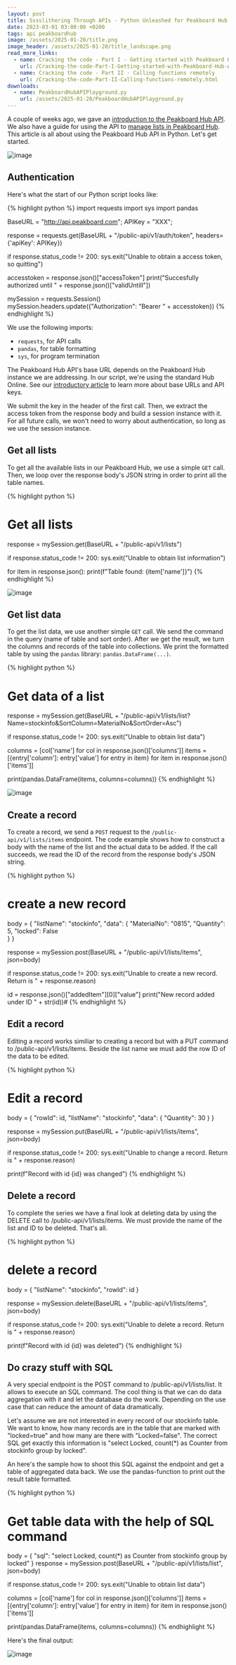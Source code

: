 ```yaml
---
layout: post
title: Sssslithering Through APIs - Python Unleashed for Peakboard Hub
date: 2023-03-01 03:00:00 +0200
tags: api peakboardhub
image: /assets/2025-01-20/title.png
image_header: /assets/2025-01-20/title_landscape.png
read_more_links:
  - name: Cracking the code - Part I - Getting started with Peakboard Hub API
    url: /Cracking-the-code-Part-I-Getting-started-with-Peakboard-Hub-API.html
  - name: Cracking the code - Part II - Calling functions remotely
    url: /Cracking-the-code-Part-II-Calling-functions-remotely.html
downloads:
  - name: PeakboardHubAPIPlayground.py
    url: /assets/2025-01-20/PeakboardHubAPIPlayground.py
---
```

A couple of weeks ago, we gave an [introduction to the Peakboard Hub API](/Cracking-the-code-Part-I-Getting-started-with-Peakboard-Hub-API.html). We also have a guide for using the API to [manage lists in Peakboard Hub](/Cracking-the-code-Part-III-Reading-and-writing-lists-with-Peakboard-Hub-API.html). This article is all about using the Peakboard Hub API in Python. Let's get started.

![image](/assets/2025-01-20/005.png)

## Authentication

Here's what the start of our Python script looks like:

{% highlight python %}
import requests
import sys
import pandas

BaseURL = "http://api.peakboard.com";
APIKey = "XXX";

response = requests.get(BaseURL + "/public-api/v1/auth/token", headers={'apiKey': APIKey})

if response.status_code != 200:
    sys.exit("Unable to obtain a access token, so quitting") 

accesstoken = response.json()["accessToken"]
print("Succesfully authorized until " + response.json()["validUntill"])

mySession = requests.Session()
mySession.headers.update({"Authorization": "Bearer " + accesstoken})
{% endhighlight %}

We use the following imports:
* `requests`, for API calls
* `pandas`, for table formatting
* `sys`, for program termination

The Peakboard Hub API's base URL depends on the Peakboard Hub instance we are addressing. In our script, we're using the standard Hub Online. See our [introductory article](/Cracking-the-code-Part-I-Getting-started-with-Peakboard-Hub-API.html) to learn more about base URLs and API keys.

We submit the key in the header of the first call. Then, we extract the access token from the response body and build a session instance with it. For all future calls, we won't need to worry about authentication, so long as we use the session instance. 

## Get all lists

To get all the available lists in our Peakboard Hub, we use a simple `GET` call. Then, we loop over the response body's JSON string in order to print all the table names.

{% highlight python %}
# Get all lists

response = mySession.get(BaseURL + "/public-api/v1/lists")

if response.status_code != 200:
    sys.exit("Unable to obtain list information")

for item in response.json():
    print(f"Table found: {item['name']}")
{% endhighlight %}

![image](/assets/2025-01-20/010.png)

## Get list data

To get the list data, we use another simple `GET` call. We send the command in the query (name of table and sort order). After we get the result, we turn the columns and records of the table into collections. We print the formatted table by using the `pandas` library: `pandas.DataFrame(...)`.

{% highlight python %}
# Get data of a list

response = mySession.get(BaseURL + "/public-api/v1/lists/list?Name=stockinfo&SortColumn=MaterialNo&SortOrder=Asc")

if response.status_code != 200:
    sys.exit("Unable to obtain list data")


columns = [col['name'] for col in response.json()['columns']]
items = [{entry['column']: entry['value'] for entry in item} for item in response.json()['items']]

print(pandas.DataFrame(items, columns=columns))
{% endhighlight %}

![image](/assets/2025-01-20/020.png)

## Create a record

To create a record, we send a `POST` request to the `/public-api/v1/lists/items` endpoint. The code example shows how to construct a body with the name of the list and the actual data to be added. If the call succeeds, we read the ID of the record from the response body's JSON string.

{% highlight python %}
# create a new record

body = {
    "listName": "stockinfo",
    "data": {
        "MaterialNo": "0815",
        "Quantity": 5,
        "locked": False  
    }
}

response = mySession.post(BaseURL + "/public-api/v1/lists/items", json=body)

if response.status_code != 200:
    sys.exit("Unable to create a new record. Return is " + response.reason)

id = response.json()["addedItem"][0]["value"]
print("New record added under ID " + str(id))#
{% endhighlight %}

## Edit a record

Editing a record works similiar to creating a record but with a PUT command to /public-api/v1/lists/items. Beside the list name we must add the row ID of the data to be edited.

{% highlight python %}
# Edit a record

body = {
  "rowId": id,
  "listName": "stockinfo",
  "data": {
    "Quantity": 30
  }
}

response = mySession.put(BaseURL + "/public-api/v1/lists/items", json=body)

if response.status_code != 200:
    sys.exit("Unable to change a record. Return is " + response.reason)

print(f"Record with id {id} was changed")
{% endhighlight %}

## Delete a record

To complete the series we have a final look at deleting data by using the DELETE call to /public-api/v1/lists/items. We must provide the name of the list and ID to be deleted. That's all.

{% highlight python %}
# delete a record

body = {
  "listName": "stockinfo",
  "rowId": id
}

response = mySession.delete(BaseURL + "/public-api/v1/lists/items", json=body)

if response.status_code != 200:
    sys.exit("Unable to delete a record. Return is " + response.reason)

print(f"Record with id {id} was deleted")
{% endhighlight %}

## Do crazy stuff with SQL

A very special endpoint is the POST command to /public-api/v1/lists/list. It allows to execute an SQL command. The cool thing is that we can do data aggregation with it and let the database do the work. Depending on the use case that can reduce the amount of data dramatically.

Let's assume we are not interested in every record of our stockinfo table. We want to know, how many records are in the table that are marked with "locked=true" and how many are there with "Locked=false". The correct SQL get exactly this information is "select Locked, count(*) as Counter from stockinfo group by locked".

An here's the sample how to shoot this SQL against the endpoint and get a table of aggregated data back. We use the pandas-function to print out the result table formatted.

{% highlight python %}
# Get table data with the help of SQL command

body = {
  "sql": "select Locked, count(*) as Counter from stockinfo group by locked"
}
response = mySession.post(BaseURL + "/public-api/v1/lists/list", json=body)

if response.status_code != 200:
    sys.exit("Unable to obtain list data")

columns = [col['name'] for col in response.json()['columns']]
items = [{entry['column']: entry['value'] for entry in item} for item in response.json()['items']]

print(pandas.DataFrame(items, columns=columns))
{% endhighlight %}

Here's the final output:

![image](/assets/2025-01-20/030.png)